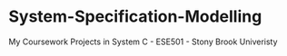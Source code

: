 # System-Specification-Modelling
My Coursework Projects in System C - ESE501 - Stony Brook Univeristy
